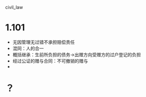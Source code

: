 civil_law
# 1.101
- 无因管理无过错不承担赔偿责任
- 混同：人的合一
- 概括继承：生前所负担的债务->出赠方向受赠方的过户登记的负担
- 经过公证的赠与合同：不可撤销的赠与
- 

# ？ 
